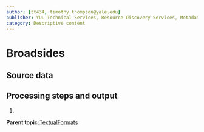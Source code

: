 ```yaml
---
author: [tt434, timothy.thompson@yale.edu]
publisher: YUL Technical Services, Resource Discovery Services, Metadata Services Unit
category: Descriptive content
---
```


# Broadsides

## Source data

## Processing steps and output

1.  
**Parent topic:**[TextualFormats](../../concepts/supertypes/textualformats.md)

